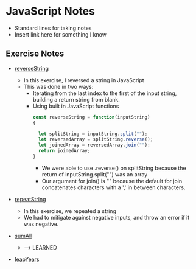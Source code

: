 # JavaScript Notes

- Standard lines for taking notes
- Insert link here for something I know


## Exercise Notes
* [reverseString](./EXERCISES/reverseString)
  - In this exercise, I reversed a string in JavaScript
  - This was done in two ways:
    - Iterating from the last index to the first of the input string, building
      a return string from blank.
    - Using built in JavaScript functions
      ``` javascript
      const reverseString = function(inputString)
      {

        let splitString = inputString.split("");
        let reversedArray = splitString.reverse();
        let joinedArray = reversedArray.join("");
        return joinedArray;
      }
      ```
      - We were able to use .reverse() on splitString because the return of
        inputString.split("") was an array
      - Our argument for join() is "" because the default for join
        concatenates characters with a ',' in between characters.

* [repeatString](./EXERCISES/repeatString)
  - In this exercise, we repeated a string
  - We had to mitigate against negative inputs, and throw an error if it was
    negative. 

* [sumAll](./EXERCISES/sumAll)
  - --> LEARNED

* [leapYears](./EXERCISES/leapYears)
